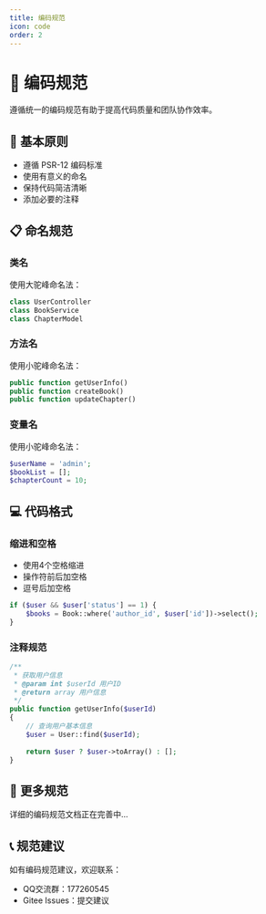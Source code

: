 ```yaml
---
title: 编码规范
icon: code
order: 2
---
```


# 📝 编码规范

遵循统一的编码规范有助于提高代码质量和团队协作效率。

## 🎯 基本原则

- 遵循 PSR-12 编码标准
- 使用有意义的命名
- 保持代码简洁清晰
- 添加必要的注释

## 📋 命名规范

### 类名
使用大驼峰命名法：
```php
class UserController
class BookService
class ChapterModel
```

### 方法名
使用小驼峰命名法：
```php
public function getUserInfo()
public function createBook()
public function updateChapter()
```

### 变量名
使用小驼峰命名法：
```php
$userName = 'admin';
$bookList = [];
$chapterCount = 10;
```

## 💻 代码格式

### 缩进和空格
- 使用4个空格缩进
- 操作符前后加空格
- 逗号后加空格

```php
if ($user && $user['status'] == 1) {
    $books = Book::where('author_id', $user['id'])->select();
}
```

### 注释规范
```php
/**
 * 获取用户信息
 * @param int $userId 用户ID
 * @return array 用户信息
 */
public function getUserInfo($userId)
{
    // 查询用户基本信息
    $user = User::find($userId);
    
    return $user ? $user->toArray() : [];
}
```

## 🚀 更多规范

详细的编码规范文档正在完善中...

## 📞 规范建议

如有编码规范建议，欢迎联系：
- QQ交流群：177260545
- Gitee Issues：提交建议
